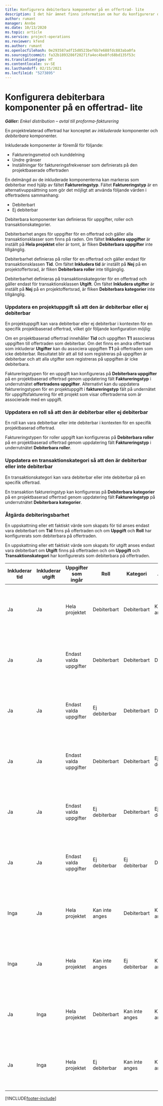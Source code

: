 ```yaml
---
title: Konfigurera debiterbara komponenter på en offertrad- lite
description: I det här ämnet finns information om hur du konfigurerar debiterbara och icke debiterbara komponenter på en projektbaserad offertrad.
author: rumant
manager: Annbe
ms.date: 10/13/2020
ms.topic: article
ms.service: project-operations
ms.reviewer: kfend
ms.author: rumant
ms.openlocfilehash: 0e293587adf15d0523bef6b7e688fdc883aba0fa
ms.sourcegitcommit: fa32b1893286f20271fa4ec4be8fc68bd135f53c
ms.translationtype: HT
ms.contentlocale: sv-SE
ms.lasthandoff: 02/15/2021
ms.locfileid: "5273895"
---
```

# <a name="configure-the-chargeable-components-of-a-quote-line---lite"></a>Konfigurera debiterbara komponenter på en offertrad- lite

_**Gäller:** Enkel distribution – avtal till proforma-fakturering_

En projektrelaterad offertrad har konceptet av *inkluderade* komponenter och *debiterbara* komponenter.

Inkluderade komponenter är föremål för följande:

  - Faktureringsmetod och kunddelning
  - Undre gränser 
  - Inställningar för faktureringsfrekvenser som definierats på den projektbaserade offertraden

En delmängd av de inkluderade komponenterna kan markeras som debiterbar med hjälp av fältet **Faktureringstyp**. Fältet **Faktureringstyp** är en alternativuppsättning som gör det möjligt att använda följande värden i offertradens sammanhang:

  - Debiterbart
  - Ej debiterbar

Debiterbara komponenter kan definieras för uppgifter, roller och transaktionskategorier.

Debiterbarhet anges för uppgifter för en offertrad och gäller alla transaktionsklasser som finns på raden. Om fältet **Inkludera uppgifter** är inställt på **Hela projektet** eller är tomt, är fliken **Debiterbara uppgifter** inte tillgänglig.

Debiterbarhet definieras på roller för en offertrad och gäller endast för transaktionsklassen **Tid**. Om fältet **Inkludera tid** är inställt på **Nej** på en projektoffertsrad, är fliken **Debiterbara roller** inte tillgänglig.

Debiterbarhet definieras på transaktionskategorier för en offertrad och gäller endast för transaktionsklassen **Utgift**. Om fältet **Inkludera utgifter** är inställt på **Nej** på en projektoffertsrad, är fliken **Debiterbara kategorier** inte tillgänglig.

### <a name="update-a-project-task-to-be-chargeable-or-non-chargeable"></a>Uppdatera en projektuppgift så att den är debiterbar eller ej debiterbar

En projektuppgift kan vara debiterbar eller ej debiterbar i kontexten för en specifik projektbaserad offertrad, vilket gör följande konfiguration möjlig:

Om en projektbaserad offertrad innehåller **Tid** och uppgiften **T1** associeras uppgiften till offertraden som debiterbar. Om det finns en andra offertrad som inkluderar **Utgifter** kan du associera uppgiften **T1** på offertraden som icke debiterbar. Resultatet blir att all tid som registreras på uppgiften är debiterbar och att alla utgifter som registreras på uppgiften är icke debiterbara.

Faktureringstypen för en uppgift kan konfigureras på **Debiterbara uppgifter** på en projektbaserad offertrad genom uppdatering fält **Faktureringstyp** i underrutnätet **offertradens uppgifter**. Alternativt kan du uppdatera faktureringstypen för en projektuppgift i **faktureringstyp** fält på undernätet för uppgiftsfakturering för ett projekt som visar offertraderna som är associerade med en uppgift.

### <a name="update-a-role-to-be-chargeable-or-non-chargeable"></a>Uppdatera en roll så att den är debiterbar eller ej debiterbar

En roll kan vara debiterbar eller inte debiterbar i kontexten för en specifik projektbaserad offertrad.

Faktureringstypen för roller uppgift kan konfigureras på **Debiterbara roller** på en projektbaserad offertrad genom uppdatering fält **Faktureringstyp** i underrutnätet **Debiterbara roller**.

### <a name="update-a-transaction-category-to-be-chargeable-or-non-chargeable"></a>Uppdatera en transaktionskategori så att den är debiterbar eller inte debiterbar

En transaktionskategori kan vara debiterbar eller inte debiterbar på en specifik offertrad.

En transaktion faktureringstyp kan konfigureras på **Debiterbara kategorier** på en projektbaserad offertrad genom uppdatering fält **Faktureringstyp** på underrutnätet **Debiterbara kategorier**.

### <a name="resolve-chargeability"></a>Åtgärda debiteringsbarhet
En uppskattning eller ett faktiskt värde som skapats för tid anses endast vara debiterbart om **Tid** finns på offertraden och om **Uppgift** och **Roll** har konfigurerats som debiterbara på offertraden.

En uppskattning eller ett faktiskt värde som skapats för utgift anses endast vara debiterbart om **Utgift** finns på offertraden och om **Uppgift** och **Transaktionskategori** har konfigurerats som debiterbara på offertraden.

| Inkluderar tid | Inkluderar utgift | Uppgifter som ingår | Roll | Kategori | Aktivitet | Fakturering |
| --- | --- | --- | --- | --- | --- | --- |
| Ja | Ja | Hela projektet | Debiterbart | Debiterbart | Kan inte anges | Fakturering för faktiskt värde för Tid: Debiterbart </br>Faktureringstyp för faktiskt värde för Utgift: Debiterbart |
| Ja | Ja | Endast valda uppgifter | Debiterbart | Debiterbart | Debiterbart | Fakturering för faktiskt värde för Tid: Debiterbart</br>Faktureringstyp för faktiskt värde för Utgift: Debiterbart |
| Ja | Ja | Endast valda uppgifter | Ej debiterbar | Debiterbart | Debiterbart | Fakturering för faktiskt värde för Tid: Ej debiterbart</br>Faktureringstyp för faktiskt värde för Utgift: Debiterbart |
| Ja | Ja | Endast valda uppgifter | Debiterbart | Debiterbart | Ej debiterbar | Fakturering för faktiskt värde för Tid: Ej debiterbart</br> Faktureringstyp för faktiskt värde för Utgift: Ej debiterbart |
| Ja | Ja | Endast valda uppgifter | Ej debiterbar | Debiterbart | Ej debiterbar | Fakturering för faktiskt värde för Tid: Ej debiterbart</br> Faktureringstyp för faktiskt värde för Utgift: Ej debiterbart |
| Ja | Ja | Endast valda uppgifter | Ej debiterbar | Ej debiterbar | Debiterbart | Fakturering för faktiskt värde för Tid: Ej debiterbart</br> Faktureringstyp för faktiskt värde för Utgift: Ej debiterbart |
| Inga | Ja | Hela projektet | Kan inte anges | Debiterbart | Kan inte anges | Fakturering för faktiskt värde för Tid: Inte tillgängligt </br>Faktureringstyp för faktiskt värde för Utgift: Debiterbart |
| Inga | Ja | Hela projektet | Kan inte anges | Ej debiterbar | Kan inte anges | Fakturering för faktiskt värde för Tid: Inte tillgängligt </br>Faktureringstyp för faktiskt värde för Utgift: Ej debiterbart |
| Ja | Inga | Hela projektet | Debiterbart | Kan inte anges | Kan inte anges | Fakturering för faktiskt värde för Tid: Debiterbart</br>Faktureringstyp för faktiskt värde för Utgift: Inte tillgängligt |
| Ja | Inga | Hela projektet | Ej debiterbar | Kan inte anges | Kan inte anges | Fakturering för faktiskt värde för Tid: Ej debiterbart </br>Faktureringstyp för faktiskt värde för Utgift: Inte tillgängligt |


[!INCLUDE[footer-include](../../includes/footer-banner.md)]